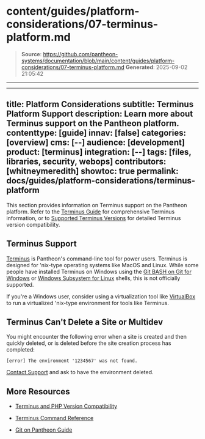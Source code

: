 # content/guides/platform-considerations/07-terminus-platform.md

> **Source**: https://github.com/pantheon-systems/documentation/blob/main/content/guides/platform-considerations/07-terminus-platform.md
> **Generated**: 2025-09-02 21:05:42

---

---
title: Platform Considerations
subtitle: Terminus Platform Support
description: Learn more about Terminus support on the Pantheon platform. 
contenttype: [guide]
innav: [false]
categories: [overview]
cms: [--]
audience: [development]
product: [terminus]
integration: [--]
tags: [files, libraries, security, webops]
contributors: [whitneymeredith]
showtoc: true
permalink: docs/guides/platform-considerations/terminus-platform
---

This section provides information on Terminus support on the Pantheon platform. Refer to the [Terminus Guide](/terminus) for comprehensive Terminus information, or to [Supported Terminus Versions](/terminus/supported-terminus) for detailed Terminus version compatibility.

## Terminus Support

[Terminus](/terminus) is Pantheon's command-line tool for power users. Terminus is designed for 'nix-type operating systems like MacOS and Linux. While some people have installed Terminus on Windows using the [Git BASH on Git for Windows](https://git-for-windows.github.io) or [Windows Subsystem for Linux](https://docs.microsoft.com/en-us/windows/wsl/install-win10) shells, this is not officially supported.

If you're a Windows user, consider using a virtualization tool like [VirtualBox](https://www.virtualbox.org/) to run a virtualized 'nix-type environment for tools like Terminus.

## Terminus Can't Delete a Site or Multidev

You might encounter the following error when a site is created and then quickly deleted, or is deleted before the site creation process has completed:

```shell
[error] The environment '1234567' was not found.
```

[Contact Support](/guides/support/contact-support/) and ask to have the environment deleted.

## More Resources

- [Terminus and PHP Version Compatibility](/terminus/supported-terminus#php-version-compatibility-matrix)

- [Terminus Command Reference](/terminus/commands)

- [Git on Pantheon Guide](/guides/git)